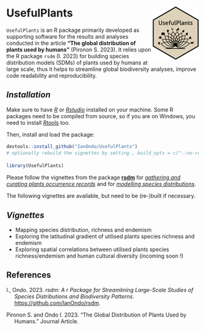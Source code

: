 
<!-- README.md is generated from README.Rmd. Please edit that file -->

# UsefulPlants <img src="man/figures/logo.png" align="right" height="139"/>

<!-- badges: start -->
<!-- badges: end -->

`UsefulPlants` is an R package primarily developed as supporting
software for the results and analyses conducted in the article **“The
global distribution of plants used by humans”** (Pironon S. 2023). It
relies upon the R package `rsdm` (I. 2023) for building species
distribution models (SDMs) of plants used by humans at large scale, thus
it helps to streamline global biodiversity analyses, improve code
readability and reproducibility.

## *Installation*

Make sure to have [*R*](https://cloud.r-project.org/ "R") or
[*Rstudio*](https://rstudio.com/products/rstudio/download/ "Rstudio")
installed on your machine. Some R packages need to be compiled from
source, so if you are on Windows, you need to install
[*Rtools*](http://cran.r-project.org/bin/windows/Rtools/) too.

Then, install and load the package:

``` r
devtools::install_github("IanOndo/UsefulPlants") 
# optionally rebuild the vignettes by setting , build_opts = c("--no-resave-data", "--no-manual")

library(UsefulPlants)
```

Please follow the vignettes from the package
[**rsdm**](https://github.com/IanOndo/rsdm) for <u>*gathering and
curating plants occurrence records*</u> and for <u>*modelling species
distributions*</u>.

The following vignettes are available, but need to be (re-)built if
necessary.

## *Vignettes*

- Mapping species distribution, richness and endemism
- Exploring the latitudinal gradient of utilised plants species richness
  and endemism
- Exploring spatial correlations between utilised plants species
  richness/endemism and human cultural diversity (incoming soon !)

## References

<div id="refs" class="references csl-bib-body hanging-indent">

<div id="ref-rsdm" class="csl-entry">

I., Ondo. 2023. *<span class="nocase">rsdm</span>: A r Package for
Streamlining Large-Scale Studies of Species Distributions and
Biodiversity Patterns*. <https://github.com/IanOndo/rsdm>.

</div>

<div id="ref-UsefulPlants" class="csl-entry">

Pironon S. and Ondo I. 2023. “The Global Distribution of
Plants Used by Humans.” Journal Article.

</div>

</div>
